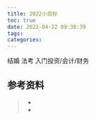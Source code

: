 ```yaml
---
title: 2022小目标
toc: true
date: 2022-04-22 09:38:39
tags:
categories:
---
```


结婚
法考
入门投资/会计/财务



## 参考资料
> - []()
> - []()
